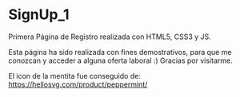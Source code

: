 # SignUp_1
Primera Página de Registro realizada con HTML5, CSS3 y JS.

Esta página ha sido realizada con fines demostrativos, para que me conozcan y acceder a alguna oferta laboral :)
Gracias por visitarme.

El icon de la mentita fue conseguido de: https://hellosvg.com/product/peppermint/
